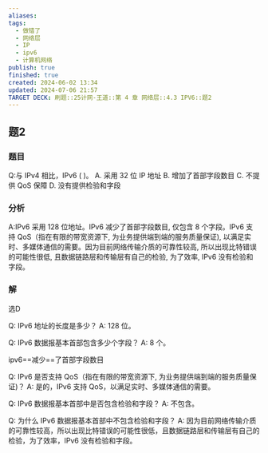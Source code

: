 ```yaml
---
aliases: 
tags:
  - 做错了
  - 网络层
  - IP
  - ipv6
  - 计算机网络
publish: true
finished: true
created: 2024-06-02 13:34
updated: 2024-07-06 21:57
TARGET DECK: 刷题::25计网-王道::第 4 章 网络层::4.3 IPV6::题2
---
```


## 题2
### 题目
Q:与 IPv4 相比，IPv6 ( )。
A. 采用 32 位 IP 地址 B. 增加了首部字段数目
C. 不提供 QoS 保障 D. 没有提供检验和字段
### 分析
A:IPv6 采用 128 位地址。IPv6 减少了首部字段数目, 仅包含 8 个字段。IPv6 支持 QoS（指在有限的带宽资源下, 为业务提供端到端的服务质量保证), 以满足实时、多媒体通信的需要。因为目前网络传输介质的可靠性较高, 所以出现比特错误的可能性很低, 且数据链路层和传输层有自己的检验, 为了效率, IPv6 没有检验和字段。
### 解
选D 
<!--ID: 1720276665222-->




Q: IPv6 地址的长度是多少？
A: 128 位。
<!--ID: 1720276665228-->



Q: IPv6 数据报基本首部包含多少个字段？
A: 8 个。
<!--ID: 1720276665233-->


ipv6==减少==了首部字段数目
<!--ID: 1720276665217-->



Q: IPv6 是否支持 QoS（指在有限的带宽资源下, 为业务提供端到端的服务质量保证)？
A: 是的，IPv6 支持 QoS，以满足实时、多媒体通信的需要。
<!--ID: 1720276665237-->



Q: IPv6 数据报基本首部中是否包含检验和字段？
A: 不包含。
<!--ID: 1720276665242-->


Q: 为什么 IPv6 数据报基本首部中不包含检验和字段？
A: 因为目前网络传输介质的可靠性较高，所以出现比特错误的可能性很低，且数据链路层和传输层有自己的检验，为了效率，IPv6 没有检验和字段。
<!--ID: 1720276665247-->


